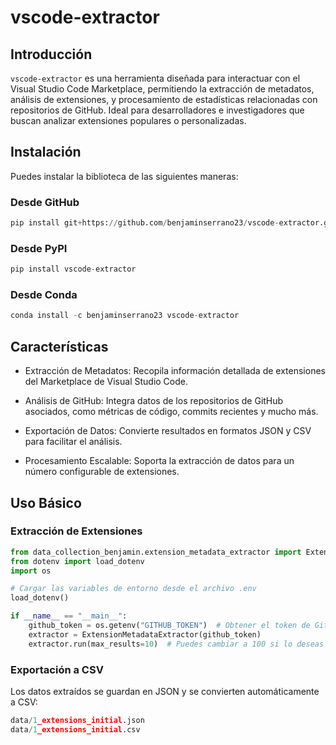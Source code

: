 # vscode-extractor


<!-- WARNING: THIS FILE WAS AUTOGENERATED! DO NOT EDIT! -->

## Introducción

`vscode-extractor` es una herramienta diseñada para interactuar
con el Visual Studio Code Marketplace, permitiendo la extracción de
metadatos, análisis de extensiones, y procesamiento de estadísticas
relacionadas con repositorios de GitHub. Ideal para desarrolladores e
investigadores que buscan analizar extensiones populares o
personalizadas.

## Instalación

Puedes instalar la biblioteca de las siguientes maneras:

### Desde GitHub

``` python
pip install git+https://github.com/benjaminserrano23/vscode-extractor.git
```

### Desde PyPI

``` python
pip install vscode-extractor
```

### Desde Conda

``` python
conda install -c benjaminserrano23 vscode-extractor
```

## Características

- Extracción de Metadatos: Recopila información detallada de extensiones
  del Marketplace de Visual Studio Code.

- Análisis de GitHub: Integra datos de los repositorios de GitHub
  asociados, como métricas de código, commits recientes y mucho más.

- Exportación de Datos: Convierte resultados en formatos JSON y CSV para
  facilitar el análisis.

- Procesamiento Escalable: Soporta la extracción de datos para un número
  configurable de extensiones.

## Uso Básico

### Extracción de Extensiones

``` python
from data_collection_benjamin.extension_metadata_extractor import ExtensionMetadataExtractor
from dotenv import load_dotenv
import os

# Cargar las variables de entorno desde el archivo .env
load_dotenv()

if __name__ == "__main__":
    github_token = os.getenv("GITHUB_TOKEN")  # Obtener el token de GitHub desde las variables de entorno
    extractor = ExtensionMetadataExtractor(github_token)
    extractor.run(max_results=10)  # Puedes cambiar a 100 si lo deseas
```

### Exportación a CSV

Los datos extraídos se guardan en JSON y se convierten automáticamente a
CSV:

``` python
data/1_extensions_initial.json
data/1_extensions_initial.csv
```
